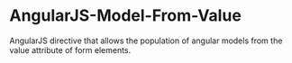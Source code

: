 AngularJS-Model-From-Value
==========================

AngularJS directive that allows the population of angular models from the value attribute of form elements.
